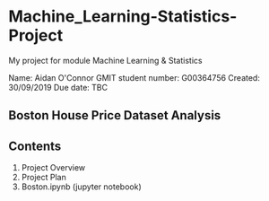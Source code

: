 # Machine_Learning-Statistics-Project
My project for module Machine Learning &amp; Statistics

Name:                Aidan O'Connor
GMIT student number: G00364756
Created:             30/09/2019
Due date:            TBC

## Boston House Price Dataset Analysis

## Contents

1.  Project Overview
2.  Project Plan
3.  Boston.ipynb (jupyter notebook)